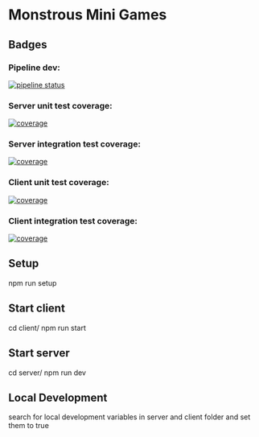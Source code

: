 # Monstrous Mini Games

## Badges

### Pipeline dev:

[![pipeline status](https://gitlab.mediacube.at/fhs41228/masterprojekt_troth_fellinger_spiegelmayr_maislinger/badges/badges/pipeline.svg)](https://gitlab.mediacube.at/fhs41228/masterprojekt_troth_fellinger_spiegelmayr_maislinger/commits/badges)

### Server unit test coverage:

[![coverage](https://gitlab.mediacube.at/fhs41228/masterprojekt_troth_fellinger_spiegelmayr_maislinger/badges/badges/coverage.svg/coverage.svg?job=test-unit:server})](https://gitlab.mediacube.at/fhs41228/masterprojekt_troth_fellinger_spiegelmayr_maislinger/commits/badges)

### Server integration test coverage:

[![coverage](https://gitlab.mediacube.at/fhs41228/masterprojekt_troth_fellinger_spiegelmayr_maislinger/badges/badges/coverage.svg/coverage.svg?job=test-integration:server})](https://gitlab.mediacube.at/fhs41228/masterprojekt_troth_fellinger_spiegelmayr_maislinger/commits/badges)

### Client unit test coverage:

[![coverage](https://gitlab.mediacube.at/fhs41228/masterprojekt_troth_fellinger_spiegelmayr_maislinger/badges/badges/coverage.svg/coverage.svg?job=test-unit:client})](https://gitlab.mediacube.at/fhs41228/masterprojekt_troth_fellinger_spiegelmayr_maislinger/commits/badges)

### Client integration test coverage:

[![coverage](https://gitlab.mediacube.at/fhs41228/masterprojekt_troth_fellinger_spiegelmayr_maislinger/badges/badges/coverage.svg/coverage.svg?job=test-integration:client})](https://gitlab.mediacube.at/fhs41228/masterprojekt_troth_fellinger_spiegelmayr_maislinger/commits/dev)

## Setup

npm run setup

## Start client

cd client/
npm run start

## Start server

cd server/
npm run dev

## Local Development

search for local development variables in server and client folder and set them to true
